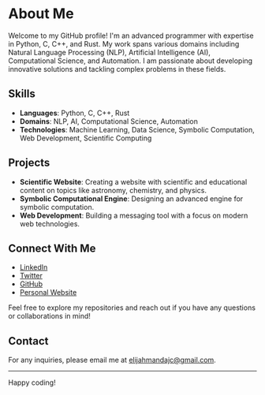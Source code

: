 # About Me

Welcome to my GitHub profile! I'm an advanced programmer with expertise in Python, C, C++, and Rust. My work spans various domains including Natural Language Processing (NLP), Artificial Intelligence (AI), Computational Science, and Automation. I am passionate about developing innovative solutions and tackling complex problems in these fields.

## Skills

- **Languages**: Python, C, C++, Rust
- **Domains**: NLP, AI, Computational Science, Automation
- **Technologies**: Machine Learning, Data Science, Symbolic Computation, Web Development, Scientific Computing

## Projects

- **Scientific Website**: Creating a website with scientific and educational content on topics like astronomy, chemistry, and physics.
- **Symbolic Computational Engine**: Designing an advanced engine for symbolic computation.
- **Web Development**: Building a messaging tool with a focus on modern web technologies.

## Connect With Me

- [LinkedIn](https://www.linkedin.com/in/elijahmandajc)
- [Twitter](https://twitter.com/ElijahManda)
- [GitHub](https://github.com/elijahmanda)
- [Personal Website](https://symbolic.com)

Feel free to explore my repositories and reach out if you have any questions or collaborations in mind!

## Contact

For any inquiries, please email me at [elijahmandajc@gmail.com](mailto:elijahmandajc@gmail.com).

---

Happy coding!
